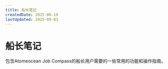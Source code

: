 ```yaml
---
title: 船长笔记
createdDate: 2025-08-19
lastUpdated: 2025-09-03
---
```

# 船长笔记

包含Atomeocean Job Compass的船长用户需要的一些常用的功能和操作指南。